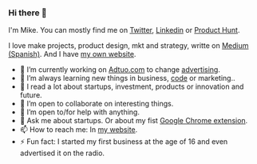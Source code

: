 ### Hi there 👋

I'm Mike. You can mostly find me on [Twitter](https://twitter.com/ivarsmas), [Linkedin](https://www.linkedin.com/in/ivarsmas) or [Product Hunt](https://www.producthunt.com/@ivarsmas).

I love make projects, product design, mkt and strategy, writte on [Medium](https://en.ivarsmas.com) [(Spanish)](https://es.ivarsmas.com). And I have [my own website](https://www.ivarsmas.com).

- 🔭 I’m currently working on [Adtuo.com](https://adtuo.com) to change [advertising](https://community.adtuo.com/@IvarsMas). 
- 🌱 I’m always learning new things in business, [code](https://github.com/ivarsmas?tab=repositories) or marketing..
- 📖 I read a lot about startups, investment, products or innovation and future.
- 👯 I’m open to collaborate on interesting things.
- 🤔 I’m open to/for help with anything.
- 💬 Ask me about startups. Or about my fist [Google Chrome extension](https://chrome.google.com/webstore/detail/find-on-crunchbase/jpmknenmadaaedlpkpboakopihcaiijf).
- 📫 How to reach me: In [my website](https://www.ivarsmas.com/contact).
- ⚡ Fun fact: I started my first business at the age of 16 and even advertised it on the radio.
